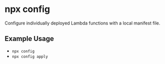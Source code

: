 # npx config

Configure individually deployed Lambda functions with a local manifest file.

## Example Usage

-  `npx config`
-  `npx config apply`
